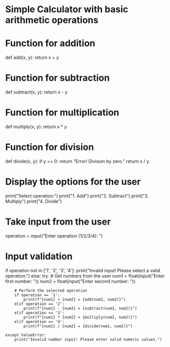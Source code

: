 # Simple Calculator with basic arithmetic operations

# Function for addition
def add(x, y):
    return x + y

# Function for subtraction
def subtract(x, y):
    return x - y

# Function for multiplication
def multiply(x, y):
    return x * y

# Function for division
def divide(x, y):
    if y == 0:
        return "Error! Division by zero."
    return x / y

# Display the options for the user
print("Select operation:")
print("1. Add")
print("2. Subtract")
print("3. Multiply")
print("4. Divide")

# Take input from the user
operation = input("Enter operation (1/2/3/4): ")

# Input validation
if operation not in ['1', '2', '3', '4']:
    print("Invalid input! Please select a valid operation.")
else:
    try:
        # Get numbers from the user
        num1 = float(input("Enter first number: "))
        num2 = float(input("Enter second number: "))

        # Perform the selected operation
        if operation == '1':
            print(f"{num1} + {num2} = {add(num1, num2)}")
        elif operation == '2':
            print(f"{num1} - {num2} = {subtract(num1, num2)}")
        elif operation == '3':
            print(f"{num1} * {num2} = {multiply(num1, num2)}")
        elif operation == '4':
            print(f"{num1} / {num2} = {divide(num1, num2)}")
    
    except ValueError:
        print("Invalid number input! Please enter valid numeric values.")
